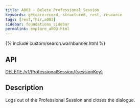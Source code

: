 ```yaml
---
title: A003 - Delete Professional Session
keywords: getcarerecord, structured, rest, resource
tags: [rest,fhir,a003]
sidebar: foundations_sidebar
permalink: explore_a003.html
---
```


{% include custom/search.warnbanner.html %}

API
-----------
[DELETE /v1/ProfessionalSession/{sessionKey}](http://api-ers.spine2.ncrs.nhs.uk:88/swagger-ui/#!/professionalsession/deleteProfessionalSessionUsingDELETE)

Description
-----------
Logs out of the Professional Session and closes the dialogue.